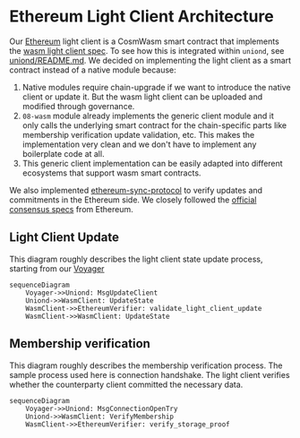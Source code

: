 # Ethereum Light Client Architecture

Our [Ethereum](https://ethereum.org/) light client is a CosmWasm smart contract that implements the [wasm light client spec](https://github.com/cosmos/ibc/blob/main/spec/client/ics-008-wasm-client/README.md).
To see how this is integrated within `uniond`, see [uniond/README.md](../../../../uniond/README.md). We decided on implementing the light client as a smart contract instead of a native module because:

1. Native modules require chain-upgrade if we want to introduce the native client or update it. But the wasm light client can be uploaded and modified through governance.
2. `08-wasm` module already implements the generic client module and it only calls the underlying smart contract for the chain-specific parts like membership verification
   update validation, etc. This makes the implementation very clean and we don't have to implement any boilerplate code at all.
3. This generic client implementation can be easily adapted into different ecosystems that support wasm smart contracts.

We also implemented [ethereum-sync-protocol](https://github.com/unionlabs/union/tree/main/lib/ethereum-sync-protocol) to verify updates and commitments in the Ethereum side. We closely followed the [official consensus specs](https://github.com/ethereum/consensus-specs) from
Ethereum.

## Light Client Update

This diagram roughly describes the light client state update process, starting from our [Voyager](../../../../voyager/README.md)

```mermaid
sequenceDiagram
    Voyager->>Uniond: MsgUpdateClient
    Uniond->>WasmClient: UpdateState
    WasmClient->>EthereumVerifier: validate_light_client_update
    WasmClient->>WasmClient: UpdateState
```

## Membership verification

This diagram roughly describes the membership verification process. The sample process used here is connection handshake. The light client verifies whether the counterparty
client committed the necessary data.

```mermaid
sequenceDiagram
    Voyager->>Uniond: MsgConnectionOpenTry
    Uniond->>WasmClient: VerifyMembership
    WasmClient->>EthereumVerifier: verify_storage_proof
```
